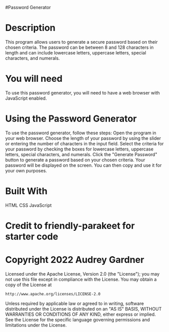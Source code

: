 
#Password Generator

# Description
This program allows users to generate a secure password based on their chosen criteria. The password can be between 8 and 128 characters in length and can include lowercase letters, uppercase letters, special characters, and numerals.


# You will need
To use this password generator, you will need to have a web browser with JavaScript enabled.

# Using the Password Generator
To use the password generator, follow these steps:
Open the program in your web browser.
Choose the length of your password by using the slider or entering the number of characters in the input field.
Select the criteria for your password by checking the boxes for lowercase letters, uppercase letters, special characters, and numerals.
Click the "Generate Password" button to generate a password based on your chosen criteria.
Your password will be displayed on the screen. You can then copy and use it for your own purposes.

# Built With
HTML
CSS
JavaScript

# Credit to friendly-parakeet for starter code 
# Copyright 2022 Audrey Gardner 

Licensed under the Apache License, Version 2.0 (the "License");
you may not use this file except in compliance with the License.
You may obtain a copy of the License at

    http://www.apache.org/licenses/LICENSE-2.0

Unless required by applicable law or agreed to in writing, software
distributed under the License is distributed on an "AS IS" BASIS,
WITHOUT WARRANTIES OR CONDITIONS OF ANY KIND, either express or implied.
See the License for the specific language governing permissions and
limitations under the License.
